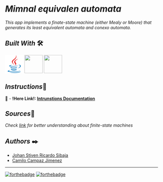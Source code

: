 # ***Mimnal equivalen automata***

*This app implements a finate-state machine (either Mealy or Moore) that generates its least equivalent automata and conexo automata.*

## ***Built With*** 🛠️

<p align="left">
  <a href="https://www.oracle.com/co/java//" target="_blank"> <img src="https://raw.githubusercontent.com/devicons/devicon/2ae2a900d2f041da66e950e4d48052658d850630/icons/java/java-original.svg" height="60" width = "60"></a>
     <a href="https://www.jetbrains.com/es-es/idea/" target="_blank"> <img src="https://upload.wikimedia.org/wikipedia/commons/thumb/9/9c/IntelliJ_IDEA_Icon.svg/1024px-IntelliJ_IDEA_Icon.svg.png" height="60" width = "60"></a>
  <a href="https://www.oracle.com/java/technologies/javase/javafxscenebuilder-info.html" target="_blank"> <img src="https://upload.wikimedia.org/wikipedia/fr/thumb/f/fe/SceneBuilderLogo.png/220px-SceneBuilderLogo.png" height="60" width = "60"></a>
</p>


## ***Instructions***📓

🔸 - **!Here Link!: [Intrunstions Documentation](https://github.com/Johan794/minimal-equivalent-automata/blob/master/docs/INSTRUCCIONES%20PARA%20EL%20USO%20DEL%20PROGRAMA.pdf)**



## ***Sources***📎

*Check [link](https://users.exa.unicen.edu.ar/catedras/ccomp1/ApunteAutomatasFinitos.pdf) for better understanding about finite-state machines*

## ***Authors*** ✒️

 + [Johan Stiven Ricardo Sibaja](https://github.com/Johan794 "Johan Ricardo")
 + [Camilo Campaz Jimenez](https://github.com/CamiloCJ09 "Camilo Campaz")

---
[![forthebadge](https://forthebadge.com/images/badges/made-with-java.svg)](https://forthebadge.com) 
 [![forthebadge](https://forthebadge.com/images/badges/built-with-love.svg)](https://forthebadge.com)

